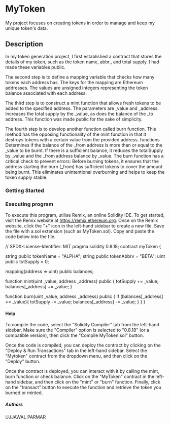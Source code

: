 # MyToken
My project focuses on creating tokens in order to manage and keep my unique token's data.

## Description
In my token generation project, I first established a contract that stores the details of my token, such as the token name, abbr., and total supply. I had made these variables public.

The second step is to define a mapping variable that checks how many tokens each address has. The keys for the mapping are Ethereum addresses. The values are unsigned integers representing the token balance associated with each address.

The third step is to construct a mint function that allows fresh tokens to be added to the specified address. The parameters are _value and _address. Increases the total supply by the _value, as does the balance of the _to address. This function was made public for the sake of simplicity.

The fourth step is to develop another function called burn function. This method has the opposing functionality of the mint function in that it destroys tokens with a certain value from the provided address. functions Determines if the balance of the _from address is more than or equal to the _value to be burnt. If there is a sufficient balance, it reduces the totalSupply by _value and the _from address balance by _value. The burn function has a critical check to prevent errors: Before burning tokens, it ensures that the address starting the burn (_from) has sufficient tokens to cover the amount being burnt. This eliminates unintentional overburning and helps to keep the token supply stable.

### Getting Started
### Executing program
To execute this program, utilise Remix, an online Solidity IDE. To get started, visit the Remix website at https://remix.ethereum.org. Once on the Remix website, click the "+" icon in the left-hand sidebar to create a new file. Save the file with a.sol extension (such as MyToken.sol). Copy and paste the code below into the file.

// SPDX-License-Identifier: MIT pragma solidity 0.8.18; contract myToken {

string public tokenName = "ALPHA";
string public tokenAbbrv = "BETA";
uint public totSupply = 0; 

mapping(address => uint) public balances;

function mint(uint _value, address _address) public {
    totSupply += _value;
    balances[_address] += _value;
}

function burn(uint _value, address _address) public {
    if (balances[_address] >= _value){
        totSupply -= _value;
        balances[_address] -= _value;
    }
}
}

 ####  Help
To compile the code, select the "Solidity Compiler" tab from the left-hand sidebar. Make sure the "Compiler" option is selected to "0.8.18" (or a compatible version), then click the "Compile MyToken.sol" button.

Once the code is compiled, you can deploy the contract by clicking on the "Deploy & Run Transactions" tab in the left-hand sidebar. Select the "Mytoken" contract from the dropdown menu, and then click on the "Deploy" button.

Once the contract is deployed, you can interact with it by calling the mint, burn function or check balance. Click on the "MyToken" contract in the left-hand sidebar, and then click on the "mint" or "burn" function. Finally, click on the "transact" button to execute the function and retrieve the token you burned or minted.

 #####  Authors
UJJAWAL PARMAR
